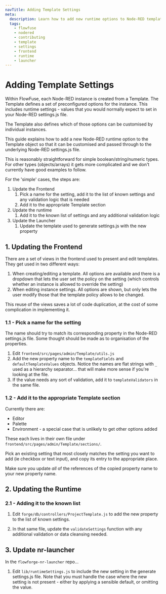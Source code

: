 ```yaml
---
navTitle: Adding Template Settings
meta:
  description: Learn how to add new runtime options to Node-RED templates in FlowFuse, including updates to frontend, runtime, and the launcher.
  tags:
    - flowfuse
    - nodered
    - contributing
    - template
    - settings
    - frontend
    - runtime
    - launcher
---
```


# Adding Template Settings

Within FlowFuse, each Node-RED instance is created from a Template. The Template defines
a set of preconfigured options for the instance. This includes runtime settings - 
values that you would normally expect to set in your Node-RED settings.js file.

The Template also defines which of those options can be customised by individual instances.

This guide explains how to add a new Node-RED runtime option to the Template object
so that it can be customised and passed through to the underlying Node-RED settings.js file.

This is reasonably straightforward for simple boolean/string/numeric types.
For other types (objects/arrays) it gets more complicated and we don't currently
have good examples to follow.

For the 'simple' cases, the steps are:

1. Update the Frontend
   1. Pick a name for the setting, add it to the list of known settings and any
      validation logic that is needed
   2. Add it to the appropriate Template section
2. Update the runtime
   1. Add it to the known list of settings and any additional validation logic
3. Update the Launcher
   1. Update the template used to generate settings.js with the new property


## 1. Updating the Frontend

There are a set of views in the frontend used to present and edit templates. They
get used in two different ways:

 1. When creating/editing a template. 
    All options are available and there is a dropdown that lets the user set the
    policy on the setting (which controls whether an instance is allowed to override
    the setting)
 2. When editing instance settings.
    All options are shown, but only lets the user modify those that the template
    policy allows to be changed.

This reuse of the views saves a lot of code duplication, at the cost of some
complication in implementing it.


### 1.1 - Pick a name for the setting

The name should try to match its corresponding property in the Node-RED settings.js
file. Some thought should be made as to organisation of the properties.

1. Edit `frontend/src/pages/admin/Template/utils.js`
2. Add the new property name to the `templateFields` and `defaultTemplateValues` objects.
   Notice the names are flat strings with `_` used as a hierarchy separator... that
   will make more sense if you're looking at the file.
3. If the value needs any sort of validation, add it to `templateValidators` in the
   same file.

### 1.2 - Add it to the appropriate Template section

Currently there are:

 - Editor
 - Palette
 - Environment - a special case that is unlikely to get other options added

These each lives in their own file under `frontend/src/pages/admin/Template/sections/`.

Pick an existing setting that most closely matches the setting you want to add 
(ie checkbox or text input), and copy its entry to the appropriate place.

Make sure you update *all* of the references of the copied property name to your
new property name.


## 2. Updating the Runtime

### 2.1 - Adding it to the known list

1. Edit `forge/db/controllers/ProjectTemplate.js` to add the new property to the
   list of known settings.

2. In that same file, update the `validateSettings` function with any additional
   validation or data cleansing needed.


## 3. Update nr-launcher

In the `flowforge-nr-launcher` repo...

1. Edit `lib/runtimeSettings.js` to include the new setting in the generate settings.js
   file. Note that you must handle the case where the new setting is not present - 
   either by applying a sensible default, or omitting the value.
